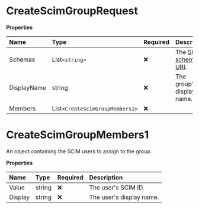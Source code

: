 # CreateScimGroupRequest

**Properties**

| Name        | Type                          | Required | Description                                                              |
| :---------- | :---------------------------- | :------- | :----------------------------------------------------------------------- |
| Schemas     | List`<string>`                  | ❌       | The [SCIM schema URI](https://www.iana.org/assignments/scim/scim.xhtml). |
| DisplayName | string                        | ❌       | The group's display name.                                                |
| Members     | List`<CreateScimGroupMembers1>` | ❌       |                                                                          |

# CreateScimGroupMembers1

An object containing the SCIM users to assign to the group.

**Properties**

| Name    | Type   | Required | Description              |
| :------ | :----- | :------- | :----------------------- |
| Value   | string | ❌       | The user's SCIM ID.      |
| Display | string | ❌       | The user's display name. |

<!-- This file was generated by liblab | https://liblab.com/ -->
